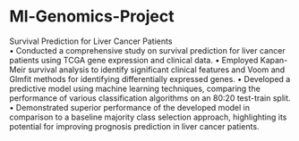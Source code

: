 # Ml-Genomics-Project
Survival Prediction for Liver Cancer Patients<br>
• Conducted a comprehensive study on survival prediction for liver cancer patients using TCGA gene expression and clinical data.
• Employed Kapan-Meir survival analysis to identify significant clinical features and Voom and Glmfit methods for identifying differentially expressed genes.
• Developed a predictive model using machine learning techniques, comparing the performance of various classification algorithms on an 80:20 test-train split.
• Demonstrated superior performance of the developed model in comparison to a baseline majority class selection approach, highlighting its potential for improving prognosis prediction in liver cancer patients. 
